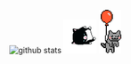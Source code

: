 
![github stats](https://github-readme-stats.vercel.app/api?username=msmaiaa&show_icons=true&theme=midnight-purple)
<img src="https://github.com/msmaiaa/msmaiaa/blob/main/cat.gif" width="60px">
<img src="https://github.com/msmaiaa/msmaiaa/blob/main/catBallon.gif" width="40px">
